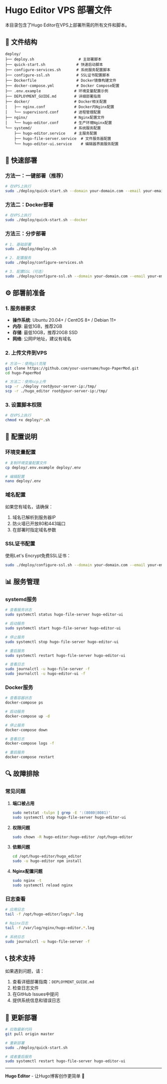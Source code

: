 # Hugo Editor VPS 部署文件

本目录包含了Hugo Editor在VPS上部署所需的所有文件和脚本。

## 📁 文件结构

```
deploy/
├── deploy.sh                    # 主部署脚本
├── quick-start.sh              # 快速启动脚本
├── configure-services.sh       # 系统服务配置脚本
├── configure-ssl.sh            # SSL证书配置脚本
├── Dockerfile                  # Docker镜像构建文件
├── docker-compose.yml          # Docker Compose配置
├── .env.example               # 环境变量配置示例
├── DEPLOYMENT_GUIDE.md        # 详细部署指南
├── docker/                    # Docker相关配置
│   ├── nginx.conf             # Docker内Nginx配置
│   └── supervisord.conf       # 进程管理配置
├── nginx/                     # Nginx配置文件
│   └── hugo-editor.conf       # 生产环境Nginx配置
└── systemd/                   # 系统服务配置
    ├── hugo-editor.service    # 主服务配置
    ├── hugo-file-server.service  # 文件服务器配置
    └── hugo-editor-ui.service    # 编辑器界面服务配置
```

## 🚀 快速部署

### 方法一：一键部署（推荐）

```bash
# 在VPS上执行
sudo ./deploy/quick-start.sh --domain your-domain.com --email your-email@example.com --ssl
```

### 方法二：Docker部署

```bash
# 在VPS上执行
sudo ./deploy/quick-start.sh --docker
```

### 方法三：分步部署

```bash
# 1. 基础部署
sudo ./deploy/deploy.sh

# 2. 配置服务
sudo ./deploy/configure-services.sh

# 3. 配置SSL（可选）
sudo ./deploy/configure-ssl.sh --domain your-domain.com --email your-email@example.com
```

## ⚙️ 部署前准备

### 1. 服务器要求

- **操作系统**: Ubuntu 20.04+ / CentOS 8+ / Debian 11+
- **内存**: 最低1GB，推荐2GB
- **存储**: 最低10GB，推荐20GB SSD
- **网络**: 公网IP地址，建议有域名

### 2. 上传文件到VPS

```bash
# 方法一：使用git克隆
git clone https://github.com/your-username/hugo-PaperMod.git
cd hugo-PaperMod

# 方法二：使用scp上传
scp -r ./deploy root@your-server-ip:/tmp/
scp -r ./hugo_editor root@your-server-ip:/tmp/
```

### 3. 设置脚本权限

```bash
# 在VPS上执行
chmod +x deploy/*.sh
```

## 🔧 配置说明

### 环境变量配置

```bash
# 复制环境变量配置文件
cp deploy/.env.example deploy/.env

# 编辑配置
nano deploy/.env
```

### 域名配置

如果您有域名，请确保：
1. 域名已解析到服务器IP
2. 防火墙已开放80和443端口
3. 在部署时指定域名参数

### SSL证书配置

使用Let's Encrypt免费SSL证书：
```bash
sudo ./deploy/configure-ssl.sh --domain your-domain.com --email your-email@example.com
```

## 📊 服务管理

### systemd服务

```bash
# 查看服务状态
sudo systemctl status hugo-file-server hugo-editor-ui

# 启动服务
sudo systemctl start hugo-file-server hugo-editor-ui

# 停止服务
sudo systemctl stop hugo-file-server hugo-editor-ui

# 重启服务
sudo systemctl restart hugo-file-server hugo-editor-ui

# 查看日志
sudo journalctl -u hugo-file-server -f
sudo journalctl -u hugo-editor-ui -f
```

### Docker服务

```bash
# 查看容器状态
docker-compose ps

# 启动服务
docker-compose up -d

# 停止服务
docker-compose down

# 查看日志
docker-compose logs -f

# 重启服务
docker-compose restart
```

## 🔍 故障排除

### 常见问题

1. **端口被占用**
   ```bash
   sudo netstat -tulpn | grep -E ':(8080|8081)'
   sudo systemctl stop hugo-file-server hugo-editor-ui
   ```

2. **权限问题**
   ```bash
   sudo chown -R hugo-editor:hugo-editor /opt/hugo-editor
   ```

3. **依赖问题**
   ```bash
   cd /opt/hugo-editor/hugo_editor
   sudo -u hugo-editor npm install
   ```

4. **Nginx配置问题**
   ```bash
   sudo nginx -t
   sudo systemctl reload nginx
   ```

### 日志查看

```bash
# 应用日志
tail -f /opt/hugo-editor/logs/*.log

# Nginx日志
tail -f /var/log/nginx/hugo-editor.*.log

# 系统日志
sudo journalctl -u hugo-file-server -f
```

## 📞 技术支持

如果遇到问题，请：

1. 查看详细部署指南：`DEPLOYMENT_GUIDE.md`
2. 检查日志文件
3. 在GitHub Issues中提问
4. 提供系统信息和错误日志

## 🔄 更新部署

```bash
# 拉取最新代码
git pull origin master

# 重新部署
sudo ./deploy/quick-start.sh

# 或者重启服务
sudo systemctl restart hugo-file-server hugo-editor-ui
```

---

**Hugo Editor** - 让Hugo博客创作更简单 🚀
